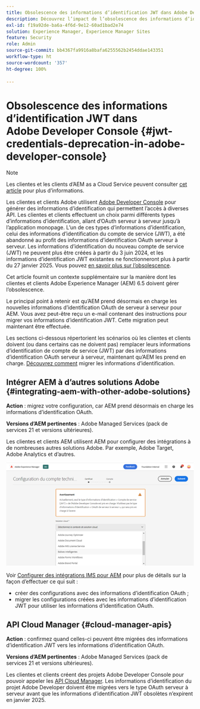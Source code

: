 ```yaml
---
title: Obsolescence des informations d’identification JWT dans Adobe Developer Console
description: Découvrez l’impact de l’obsolescence des informations d’identification JWT dans Adobe Developer Console sur AEM.
exl-id: f19a92de-ba6a-4f6d-9e12-60ad1bad2e74
solution: Experience Manager, Experience Manager Sites
feature: Security
role: Admin
source-git-commit: bb4367fa9916a8bafa6255562b2454ddae143351
workflow-type: ht
source-wordcount: '357'
ht-degree: 100%

---
```


# Obsolescence des informations d’identification JWT dans Adobe Developer Console {#jwt-credentials-deprecation-in-adobe-developer-console}

>[!NOTE]
> Les clientes et les clients d’AEM as a Cloud Service peuvent consulter [cet article](https://experienceleague.adobe.com/docs/experience-manager-cloud-service/content/security/jwt-credentials-deprecation-in-adobe-developer-console.html?lang=fr) pour plus d’informations.

Les clientes et clients Adobe utilisent [Adobe Developer Console](https://developer.adobe.com/console) pour générer des informations d’identification qui permettent l’accès à diverses API. Les clientes et clients effectuent un choix parmi différents types d’informations d’identification, allant d’OAuth serveur à serveur jusqu’à l’application monopage. L’un de ces types d’informations d’identification, celui des informations d’identification du compte de service (JWT), a été abandonné au profit des informations d’identification OAuth serveur à serveur. Les informations d’identification du nouveau compte de service (JWT) ne peuvent plus être créées à partir du 3 juin 2024, et les informations d’identification JWT existantes ne fonctionneront plus à partir du 27 janvier 2025. Vous pouvez [en savoir plus sur l’obsolescence](https://developer.adobe.com/developer-console/docs/guides/authentication/ServerToServerAuthentication/migration/).

Cet article fournit un contexte supplémentaire sur la manière dont les clientes et clients Adobe Experience Manager (AEM) 6.5 doivent gérer l’obsolescence.

Le principal point à retenir est qu’AEM prend désormais en charge les nouvelles informations d’identification OAuth de serveur à serveur pour AEM. Vous avez peut-être reçu un e-mail contenant des instructions pour migrer vos informations d’identification JWT. Cette migration peut maintenant être effectuée.

Les sections ci-dessous répertorient les scénarios où les clientes et clients doivent (ou dans certains cas ne doivent pas) remplacer leurs informations d’identification de compte de service (JWT) par des informations d’identification OAuth serveur à serveur, maintenant qu’AEM les prend en charge. [Découvrez comment](https://developer.adobe.com/developer-console/docs/guides/authentication/ServerToServerAuthentication/migration/#migration-overview) migrer les informations d’identification.

## Intégrer AEM à d’autres solutions Adobe {#integrating-aem-with-other-adobe-solutions}

**Action** : migrez votre configuration, car AEM prend désormais en charge les informations d’identification OAuth.

**Versions d’AEM pertinentes** : Adobe Managed Services (pack de services 21 et versions ultérieures).

Les clientes et clients AEM utilisent AEM pour configurer des intégrations à de nombreuses autres solutions Adobe. Par exemple, Adobe Target, Adobe Analytics et d’autres.

![Intégration d’AEM à d’autres solutions](/help/sites-administering/assets/jwt-deprecation.png)

Voir [Configurer des intégrations IMS pour AEM](/help/sites-administering/setting-up-ims-integrations-for-aem.md) pour plus de détails sur la façon d’effectuer ce qui suit :

* créer des configurations avec des informations d’identification OAuth ;
* migrer les configurations créées avec les informations d’identification JWT pour utiliser les informations d’identification OAuth.

## API Cloud Manager {#cloud-manager-apis}

**Action** : confirmez quand celles-ci peuvent être migrées des informations d’identification JWT vers les informations d’identification OAuth.

**Versions d’AEM pertinentes** : Adobe Managed Services (pack de services 21 et versions ultérieures).

Les clientes et clients créent des projets Adobe Developer Console pour pouvoir appeler les [API Cloud Manager](https://developer.adobe.com/experience-cloud/cloud-manager/guides/getting-started/create-api-integration/). Les informations d’identification du projet Adobe Developer doivent être migrées vers le type OAuth serveur à serveur avant que les informations d’identification JWT obsolètes n’expirent en janvier 2025.
